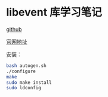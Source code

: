 # libevent 库学习笔记

[github](https://github.com/libevent/libevent)

[官网地址](http://libevent.org/)

安装：

```bash
bash autogen.sh
./configure
make
sudo make install
sudo ldconfig
```
